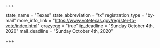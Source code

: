 +++

state_name = "Texas"
state_abbreviation = "tx"
registration_type = "by-mail"
more_info_link = "https://www.votetexas.gov/register-to-vote/index.html"
crazyegg = "true"
ip_deadline = "Sunday October 4th, 2020"
mail_deadline = "Sunday October 4th, 2020"

+++